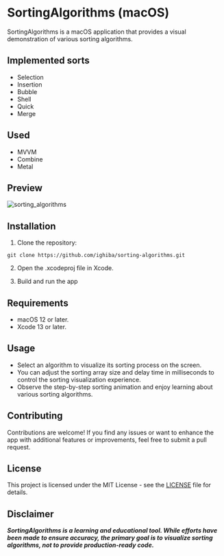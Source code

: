 # SortingAlgorithms (macOS)

SortingAlgorithms is a macOS application that provides a visual demonstration of various sorting algorithms.

## Implemented sorts

- Selection
- Insertion
- Bubble
- Shell
- Quick
- Merge

## Used

- MVVM
- Combine
- Metal

## Preview

![sorting_algorithms](https://github.com/ighiba/sorting-algorithms/assets/9763289/6e7ba8cb-6bdb-473c-ab1a-d87d6a0b8be1)

## Installation

1. Clone the repository:

```
git clone https://github.com/ighiba/sorting-algorithms.git
```

2. Open the .xcodeproj file in Xcode.

3. Build and run the app

## Requirements

- macOS 12 or later.
- Xcode 13 or later.

## Usage

- Select an algorithm to visualize its sorting process on the screen.
- You can adjust the sorting array size and delay time in milliseconds to control the sorting visualization experience.
- Observe the step-by-step sorting animation and enjoy learning about various sorting algorithms.

## Contributing

Contributions are welcome! If you find any issues or want to enhance the app with additional features or improvements, feel free to submit a pull request.

## License

This project is licensed under the MIT License - see the [LICENSE](/LICENSE) file for details.

## Disclaimer

***SortingAlgorithms is a learning and educational tool. While efforts have been made to ensure accuracy, the primary goal is to visualize sorting algorithms, not to provide production-ready code.***
